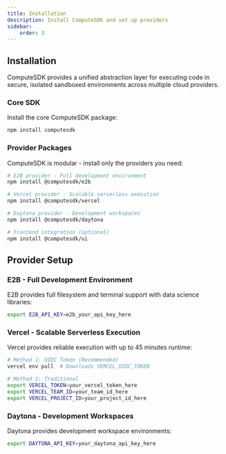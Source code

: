 ```yaml
---
title: Installation
description: Install ComputeSDK and set up providers
sidebar:
    order: 3
---
```


## Installation

ComputeSDK provides a unified abstraction layer for executing code in secure, isolated sandboxed environments across multiple cloud providers.

### Core SDK

Install the core ComputeSDK package:

```bash
npm install computesdk
```

### Provider Packages

ComputeSDK is modular - install only the providers you need:

```bash
# E2B provider - Full development environment
npm install @computesdk/e2b

# Vercel provider - Scalable serverless execution  
npm install @computesdk/vercel

# Daytona provider - Development workspaces
npm install @computesdk/daytona

# Frontend integration (optional)
npm install @computesdk/ui
```

## Provider Setup

### E2B - Full Development Environment

E2B provides full filesystem and terminal support with data science libraries:

```bash
export E2B_API_KEY=e2b_your_api_key_here
```

### Vercel - Scalable Serverless Execution

Vercel provides reliable execution with up to 45 minutes runtime:

```bash
# Method 1: OIDC Token (Recommended)
vercel env pull  # Downloads VERCEL_OIDC_TOKEN

# Method 2: Traditional
export VERCEL_TOKEN=your_vercel_token_here
export VERCEL_TEAM_ID=your_team_id_here
export VERCEL_PROJECT_ID=your_project_id_here
```

### Daytona - Development Workspaces

Daytona provides development workspace environments:

```bash
export DAYTONA_API_KEY=your_daytona_api_key_here
```
